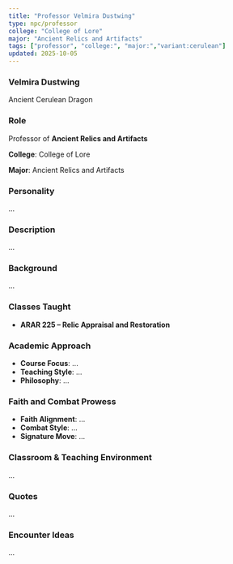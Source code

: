 ```yaml
---
title: "Professor Velmira Dustwing"
type: npc/professor
college: "College of Lore"
major: "Ancient Relics and Artifacts"
tags: ["professor", "college:", "major:","variant:cerulean"]
updated: 2025-10-05
---
```

### Velmira Dustwing

Ancient Cerulean Dragon

### Role

Professor of **Ancient Relics and Artifacts**

**College**: College of Lore

**Major**: Ancient Relics and Artifacts

### Personality

...

### Description

...

### Background

...

### Classes Taught

- **ARAR 225 – Relic Appraisal and Restoration**

### Academic Approach

- **Course Focus**: ...
- **Teaching Style**: ...
- **Philosophy**: ...

### Faith and Combat Prowess

- **Faith Alignment**: ...
- **Combat Style**: ...
- **Signature Move**: ...

### Classroom & Teaching Environment

...

### Quotes

...

### Encounter Ideas

...
